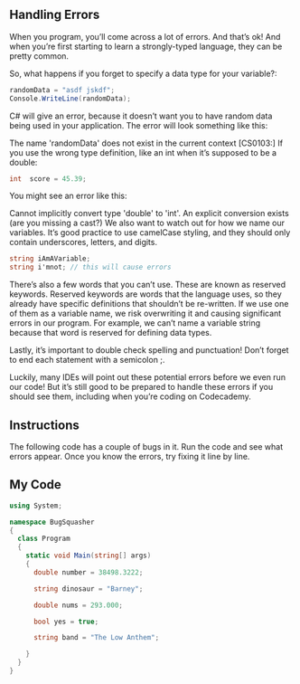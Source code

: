 ## Handling Errors

When you program, you’ll come across a lot of errors. And that’s ok! And when you’re first starting to learn a strongly-typed language, they can be pretty common.

So, what happens if you forget to specify a data type for your variable?:
```c#
randomData = "asdf jskdf";
Console.WriteLine(randomData);
```
C# will give an error, because it doesn’t want you to have random data being used in your application. The error will look something like this:

The name 'randomData' does not exist in the current context [CS0103:] 
If you use the wrong type definition, like an int when it’s supposed to be a double:
```c#
int  score = 45.39;
```
You might see an error like this:

Cannot implicitly convert type 'double' to 'int'. An explicit conversion exists (are you missing a cast?)
We also want to watch out for how we name our variables. It’s good practice to use camelCase styling, and they should only contain underscores, letters, and digits.
```c#
string iAmAVariable;
string i'mnot; // this will cause errors
```

There’s also a few words that you can’t use. These are known as reserved keywords. Reserved keywords are words that the language uses, so they already have specific definitions that shouldn’t be re-written. If we use one of them as a variable name, we risk overwriting it and causing significant errors in our program. For example, we can’t name a variable string because that word is reserved for defining data types.

Lastly, it’s important to double check spelling and punctuation! Don’t forget to end each statement with a semicolon ;.

Luckily, many IDEs will point out these potential errors before we even run our code! But it’s still good to be prepared to handle these errors if you should see them, including when you’re coding on Codecademy.

## Instructions
The following code has a couple of bugs in it. Run the code and see what errors appear. Once you know the errors, try fixing it line by line.

## My Code
```c#
using System;

namespace BugSquasher
{
  class Program
  {
    static void Main(string[] args)
    {
      double number = 38498.3222;

      string dinosaur = "Barney";

      double nums = 293.000;

      bool yes = true;

      string band = "The Low Anthem";

    }
  }
}
```
